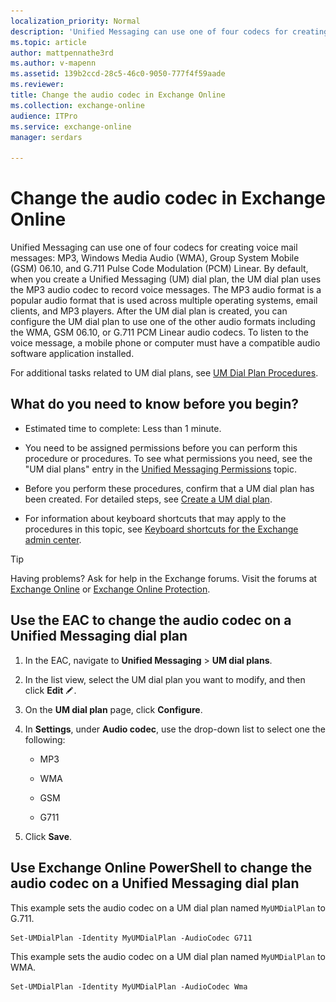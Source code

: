 ```yaml
---
localization_priority: Normal
description: 'Unified Messaging can use one of four codecs for creating voice mail messages: MP3, Windows Media Audio (WMA), Group System Mobile (GSM) 06.10, and G.711 Pulse Code Modulation (PCM) Linear. By default, when you create a Unified Messaging (UM) dial plan, the UM dial plan uses the MP3 audio codec to record voice messages. The MP3 audio format is a popular audio format that is used across multiple operating systems, email clients, and MP3 players. After the UM dial plan is created, you can configure the UM dial plan to use one of the other audio formats including the WMA, GSM 06.10, or G.711 PCM Linear audio codecs. To listen to the voice message, a mobile phone or computer must have a compatible audio software application installed.'
ms.topic: article
author: mattpennathe3rd
ms.author: v-mapenn
ms.assetid: 139b2ccd-28c5-46c0-9050-777f4f59aade
ms.reviewer: 
title: Change the audio codec in Exchange Online
ms.collection: exchange-online
audience: ITPro
ms.service: exchange-online
manager: serdars

---
```


# Change the audio codec in Exchange Online

Unified Messaging can use one of four codecs for creating voice mail messages: MP3, Windows Media Audio (WMA), Group System Mobile (GSM) 06.10, and G.711 Pulse Code Modulation (PCM) Linear. By default, when you create a Unified Messaging (UM) dial plan, the UM dial plan uses the MP3 audio codec to record voice messages. The MP3 audio format is a popular audio format that is used across multiple operating systems, email clients, and MP3 players. After the UM dial plan is created, you can configure the UM dial plan to use one of the other audio formats including the WMA, GSM 06.10, or G.711 PCM Linear audio codecs. To listen to the voice message, a mobile phone or computer must have a compatible audio software application installed.

For additional tasks related to UM dial plans, see [UM Dial Plan Procedures](https://technet.microsoft.com/library/1bda77c8-c4e2-4ae0-a001-76ae029bf843.aspx).

## What do you need to know before you begin?

- Estimated time to complete: Less than 1 minute.

- You need to be assigned permissions before you can perform this procedure or procedures. To see what permissions you need, see the "UM dial plans" entry in the [Unified Messaging Permissions](https://technet.microsoft.com/library/d326c3bc-8f33-434a-bf02-a83cc26a5498.aspx) topic.

- Before you perform these procedures, confirm that a UM dial plan has been created. For detailed steps, see [Create a UM dial plan](create-um-dial-plan.md).

- For information about keyboard shortcuts that may apply to the procedures in this topic, see [Keyboard shortcuts for the Exchange admin center](../../accessibility/keyboard-shortcuts-in-admin-center.md).

> [!TIP]
> Having problems? Ask for help in the Exchange forums. Visit the forums at [Exchange Online](https://go.microsoft.com/fwlink/p/?linkId=267542) or [Exchange Online Protection](https://go.microsoft.com/fwlink/p/?linkId=285351).

## Use the EAC to change the audio codec on a Unified Messaging dial plan

1. In the EAC, navigate to **Unified Messaging** \> **UM dial plans**.

2. In the list view, select the UM dial plan you want to modify, and then click **Edit** ![Edit icon](../../media/ITPro_EAC_EditIcon.gif).

3. On the **UM dial plan** page, click **Configure**.

4. In **Settings**, under **Audio codec**, use the drop-down list to select one the following:

   - MP3

   - WMA

   - GSM

   - G711

5. Click **Save**.

## Use Exchange Online PowerShell to change the audio codec on a Unified Messaging dial plan

This example sets the audio codec on a UM dial plan named `MyUMDialPlan` to G.711.

```
Set-UMDialPlan -Identity MyUMDialPlan -AudioCodec G711
```

This example sets the audio codec on a UM dial plan named `MyUMDialPlan` to WMA.

```
Set-UMDialPlan -Identity MyUMDialPlan -AudioCodec Wma
```
